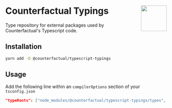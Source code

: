 # Counterfactual Typings <img align="right" src="https://static1.squarespace.com/static/59ee6243268b96cc1fb2b14a/t/5af73bca1ae6cf80fc1cc250/1529369816810/?format=1500w" height="80px" />

Type repository for external packages used by Counterfactual's Typescript code.

## Installation

```bash
yarn add -D @counterfactual/typescript-typings
```

## Usage

Add the following line within an `compilerOptions` section of your `tsconfig.json`

```json
"typeRoots": ["node_modules/@counterfactual/typescript-typings/types", "node_modules/@types"]
```
